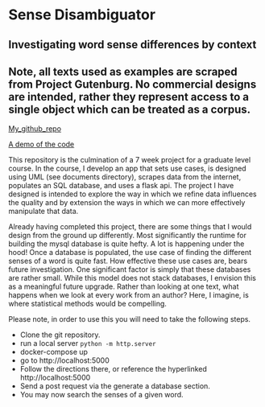 # Sense Disambiguator

## Investigating word sense differences by context
## Note, all texts used as examples are scraped from Project Gutenburg. No commercial designs are intended, rather they represent access to a single object which can be treated as a corpus. 

[My_github_repo](https://github.com/dlmee/Ling508_MilestoneProject_DMee)

[A demo of the code](https://youtu.be/wLS1umlpstE)

This repository is the culmination of a 7 week project for a graduate level course. In the course, I develop an app that sets use cases, is designed using UML (see documents directory), scrapes data from the internet, populates an SQL database, and uses a flask api. The project I have designed is intended to explore the way in which we refine data influences the quality and by extension the ways in which we can more effectively manipulate that data. 

Already having completed this project, there are some things that I would design from the ground up differently. Most significantly the runtime for building the mysql database is quite hefty. A lot is happening under the hood! Once a database is populated, the use case of finding the different senses of a word is quite fast. How effective these use cases are, bears future investigation. One significant factor is simply that these databases are rather small. While this model does not stack databases, I envision this as a meaningful future upgrade. Rather than looking at one text, what happens when we look at every work from an author? Here, I imagine, is where statistical methods would be compelling. 

Please note, in order to use this you will need to take the following steps. 

* Clone the git repository. 
* run a local server `python -m http.server`
* docker-compose up
* go to http://localhost:5000
* Follow the directions there, or reference the hyperlinked http://localhost:5000
* Send a post request via the generate a database section. 
* You may now search the senses of a given word. 

